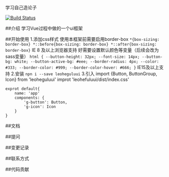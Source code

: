 学习自己造论子

[![Build Status](https://www.travis-ci.org/FanHHHHH/wheels.svg?branch=master)](https://www.travis-ci.org/FanHHHHH/wheels)

##介绍
学习Vue过程中做的一个ui框架

##开始使用
1.添加css样式
    使用本框架前需要启用border-box
    ```
    *{box-sizing: border-box}
    *::before{box-sizing: border-box}
    *::after{box-sizing: border-box}
    ```
    IE 8 及以上浏览器支持
    好需要设置默认颜色等变量（后续会改为sass变量）
    ```
            html {
                --button-height: 32px;
                --font-size: 14px;
                --button-bg: white;
                --button-active-bg: #eee;
                --border-radius: 4px;
                --color: #333;
                --border-color: #999;
                --border-color-hover: #666;
            }
    ```
    IE15及以上支持
2.安装
    ```
    npn i --save leoheguluui
    ```
3.引入
    import {Button, ButtonGroup, Icon} from 'leoheguluui'
    improt 'leohefuluui/dist/index.css'

    exprot default{
        name: 'app'
        components: {
            'g-button': Button,
            'g-icon': Icon
        }
    }
    
##文档

##提问

##变更记录

##联系方式

##代码贡献



